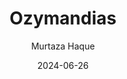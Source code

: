 ---
author: Murtaza Haque
title: Ozymandias
description: Insert a witty description here, need some time to think ya know?
date: 2024-06-26
draft: false
image: OzymandiasMitryAnderson.jpg
tracks:
-   title: Ozymandias
    description: This is one of my music compositions!
    musictrack: Ozymandias.mp3
    image: OzymandiasMitryAnderson.jpg
---